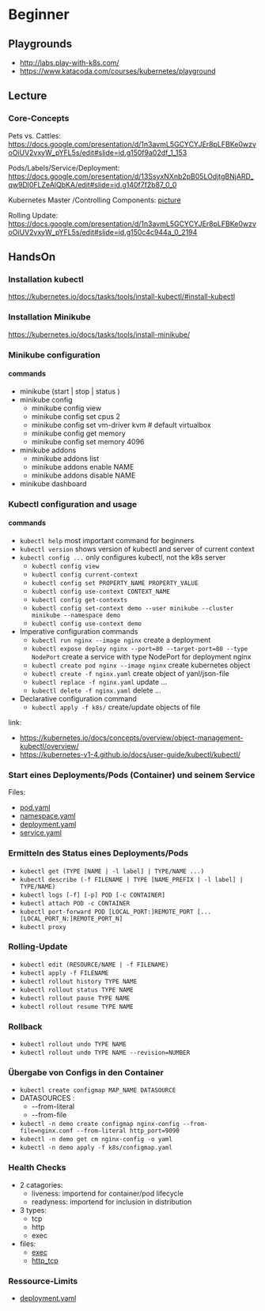 # Beginner

## Playgrounds

- http://labs.play-with-k8s.com/
- https://www.katacoda.com/courses/kubernetes/playground

## Lecture

### Core-Concepts

Pets vs. Cattles:
https://docs.google.com/presentation/d/1n3avmL5GCYCYJEr8pLFBKe0wzvoOiUV2vxyW_pYFL5s/edit#slide=id.g150f9a02df_1_153

Pods/Labels/Service/Deployment:
https://docs.google.com/presentation/d/13SsyxNXnb2pB05LOdjtgBNjARD_qw9Dl0FLZeAlQbKA/edit#slide=id.g140f7f2b87_0_0

Kubernetes Master /Controlling Components:
[picture](kubernetes_architecture.png)

Rolling Update:
https://docs.google.com/presentation/d/1n3avmL5GCYCYJEr8pLFBKe0wzvoOiUV2vxyW_pYFL5s/edit#slide=id.g150c4c944a_0_2194

## HandsOn

### Installation kubectl

https://kubernetes.io/docs/tasks/tools/install-kubectl/#install-kubectl

### Installation Minikube

https://kubernetes.io/docs/tasks/tools/install-minikube/

### Minikube configuration

#### commands

- minikube (start | stop | status )
- minikube config
  - minikube config view
  - minikube config set cpus 2
  - minikube config set vm-driver kvm # default virtualbox
  - minikube config get memory
  - minikube config set memory 4096
- minikube addons
  - minikube addons list
  - minikube addons enable NAME
  - minikube addons disable NAME
- minikube dashboard

### Kubectl configuration and usage

#### commands

- `kubectl help` most important command for beginners
- `kubectl version` shows version of kubectl and server of current context
- `kubectl config ...` only configures kubectl, not the k8s server
  - `kubectl config view`
  - `kubectl config current-context`
  - `kubectl config set PROPERTY_NAME PROPERTY_VALUE`
  - `kubectl config use-context CONTEXT_NAME`
  - `kubectl config get-contexts`
  - `kubectl config set-context demo --user minikube --cluster minikube --namespace demo`
  - `kubectl config use-context demo`
- Imperative configuration commands
  - `kubectl run nginx --image nginx` create a deployment
  - `kubectl expose deploy nginx --port=80 --target-port=80 --type NodePort` create a service with type NodePort for deployment nginx
  - `kubectl create pod nginx --image nginx` create kubernetes object
  - `kubectl create -f nginx.yaml` create object of yanl/json-file
  - `kubectl replace -f nginx.yaml` update ...
  - `kubectl delete -f nginx.yaml` delete ...
- Declarative configuration command
  - `kubectl apply -f k8s/` create/update objects of file

link:

- https://kubernetes.io/docs/concepts/overview/object-management-kubectl/overview/
- https://kubernetes-v1-4.github.io/docs/user-guide/kubectl/kubectl/

### Start eines Deployments/Pods (Container) und seinem Service

Files:

- [pod.yaml](k8s/pod.yaml)
- [namespace.yaml](k8s/namespace.yaml)
- [deployment.yaml](k8s/deployment.yaml)
- [service.yaml](k8s/service.yaml)

### Ermitteln des Status eines Deployments/Pods

- `kubectl get (TYPE [NAME | -l label] | TYPE/NAME ...)`
- `kubectl describe (-f FILENAME | TYPE [NAME_PREFIX | -l label] | TYPE/NAME)`
- `kubectl logs [-f] [-p] POD [-c CONTAINER]`
- `kubectl attach POD -c CONTAINER`
- `kubectl port-forward POD [LOCAL_PORT:]REMOTE_PORT [...[LOCAL_PORT_N:]REMOTE_PORT_N]`
- `kubectl proxy`

### Rolling-Update

- `kubectl edit (RESOURCE/NAME | -f FILENAME)`
- `kubectl apply -f FILENAME`
- `kubectl rollout history TYPE NAME`
- `kubectl rollout status TYPE NAME`
- `kubectl rollout pause TYPE NAME`
- `kubectl rollout resume TYPE NAME`

### Rollback

- `kubectl rollout undo TYPE NAME`
- `kubectl rollout undo TYPE NAME --revision=NUMBER`

### Übergabe von Configs in den Container

- `kubectl create configmap MAP_NAME DATASOURCE`
- DATASOURCES :
  - --from-literal
  - --from-file
- `kubectl -n demo create configmap nginx-config --from-file=nginx.conf --from-literal http_port=9090`
- `kubectl -n demo get cm nginx-config -o yaml`
- `kubectl -n demo apply -f k8s/configmap.yaml`

### Health Checks

- 2 catagories:
  - liveness: importend for container/pod lifecycle
  - readyness: importend for inclusion in distribution
- 3 types:
  - tcp
  - http
  - exec
- files:
  - [exec](k8s/exec-probe.yaml)
  - [http_tcp](k8s/deployment_with_probes.yaml)

### Ressource-Limits

- [deployment.yaml](k8s/deployment_with_quotas.yaml)
